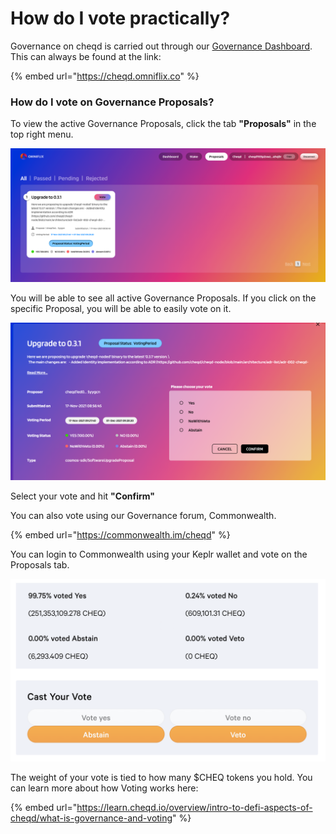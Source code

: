 # How do I vote practically?

Governance on cheqd is carried out through our [Governance Dashboard](https://cheqd.omniflix.co). This can always be found at the link:

{% embed url="https://cheqd.omniflix.co" %}

### How do I vote on Governance Proposals?

To view the active Governance Proposals, click the tab **"Proposals"** in the top right menu.

![Image showing cheqd Governance proposals](<../.gitbook/assets/cheqd governance proposals.png>)

You will be able to see all active Governance Proposals. If you click on the specific Proposal, you will be able to easily vote on it.

![Image showing how to vote on OmniFlix](<../.gitbook/assets/how to vote on omniflix.png>)

Select your vote and hit **"Confirm"**

You can also vote using our Governance forum, Commonwealth.

{% embed url="https://commonwealth.im/cheqd" %}

You can login to Commonwealth using your Keplr wallet and vote on the Proposals tab.

![Image showing how to vote on Commonwealth](<../.gitbook/assets/How to vote on Commonwealth.png>)

The weight of your vote is tied to how many $CHEQ tokens you hold. You can learn more about how Voting works here:

{% embed url="https://learn.cheqd.io/overview/intro-to-defi-aspects-of-cheqd/what-is-governance-and-voting" %}
